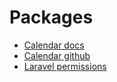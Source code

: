 
# Packages
- [Calendar docs](https://fullcalendar.io/docs/vue)
- [Calendar github](https://github.com/fullcalendar/fullcalendar)
- [Laravel permissions](https://spatie.be/docs/laravel-permission/v5/installation-laravel)


